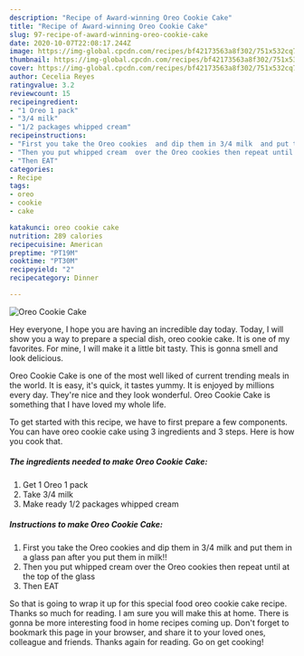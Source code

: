 ```yaml
---
description: "Recipe of Award-winning Oreo Cookie Cake"
title: "Recipe of Award-winning Oreo Cookie Cake"
slug: 97-recipe-of-award-winning-oreo-cookie-cake
date: 2020-10-07T22:08:17.244Z
image: https://img-global.cpcdn.com/recipes/bf42173563a8f302/751x532cq70/oreo-cookie-cake-recipe-main-photo.jpg
thumbnail: https://img-global.cpcdn.com/recipes/bf42173563a8f302/751x532cq70/oreo-cookie-cake-recipe-main-photo.jpg
cover: https://img-global.cpcdn.com/recipes/bf42173563a8f302/751x532cq70/oreo-cookie-cake-recipe-main-photo.jpg
author: Cecelia Reyes
ratingvalue: 3.2
reviewcount: 15
recipeingredient:
- "1 Oreo 1 pack"
- "3/4 milk"
- "1/2 packages whipped cream"
recipeinstructions:
- "First you take the Oreo cookies  and dip them in 3/4 milk  and put them in a glass pan  after you put them in milk!!"
- "Then you put whipped cream  over the Oreo cookies then repeat until at the top of the glass"
- "Then EAT"
categories:
- Recipe
tags:
- oreo
- cookie
- cake

katakunci: oreo cookie cake 
nutrition: 289 calories
recipecuisine: American
preptime: "PT19M"
cooktime: "PT30M"
recipeyield: "2"
recipecategory: Dinner

---
```



![Oreo Cookie Cake](https://img-global.cpcdn.com/recipes/bf42173563a8f302/751x532cq70/oreo-cookie-cake-recipe-main-photo.jpg)

Hey everyone, I hope you are having an incredible day today. Today, I will show you a way to prepare a special dish, oreo cookie cake. It is one of my favorites. For mine, I will make it a little bit tasty. This is gonna smell and look delicious.

Oreo Cookie Cake is one of the most well liked of current trending meals in the world. It is easy, it's quick, it tastes yummy. It is enjoyed by millions every day. They're nice and they look wonderful. Oreo Cookie Cake is something that I have loved my whole life.




To get started with this recipe, we have to first prepare a few components. You can have oreo cookie cake using 3 ingredients and 3 steps. Here is how you cook that.

<!--inarticleads1-->

##### The ingredients needed to make Oreo Cookie Cake:

1. Get 1 Oreo 1 pack
1. Take 3/4 milk
1. Make ready 1/2 packages whipped cream




<!--inarticleads2-->

##### Instructions to make Oreo Cookie Cake:

1. First you take the Oreo cookies  and dip them in 3/4 milk  and put them in a glass pan  after you put them in milk!!
1. Then you put whipped cream  over the Oreo cookies then repeat until at the top of the glass
1. Then EAT




So that is going to wrap it up for this special food oreo cookie cake recipe. Thanks so much for reading. I am sure you will make this at home. There is gonna be more interesting food in home recipes coming up. Don't forget to bookmark this page in your browser, and share it to your loved ones, colleague and friends. Thanks again for reading. Go on get cooking!
